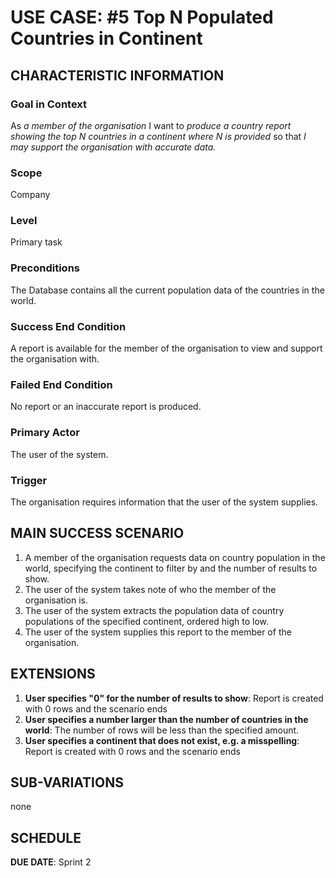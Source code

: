 # USE CASE: #5 Top N Populated Countries in Continent

## CHARACTERISTIC INFORMATION

### Goal in Context

As *a member of the organisation* I want to *produce a country report showing the top N countries in a continent where N
is provided* so that *I may support the organisation with accurate data.*


### Scope

Company

### Level

Primary task

### Preconditions

The Database contains all the current population data of the countries in the world.

### Success End Condition

A report is available for the member of the organisation to view and support the organisation with.

### Failed End Condition

No report or an inaccurate report is produced.

### Primary Actor

The user of the system.

### Trigger

The organisation requires information that the user of the system supplies.

## MAIN SUCCESS SCENARIO

1. A member of the organisation requests data on country population in the world, specifying the continent to filter by
   and the number of results to show.
2. The user of the system takes note of who the member of the organisation is.
3. The user of the system extracts the population data of country populations of the specified continent, ordered high to low.
4. The user of the system supplies this report to the member of the organisation.

## EXTENSIONS

1. **User specifies "0" for the number of results to show**: Report is created with 0 rows and the scenario ends
2. **User specifies a number larger than the number of countries in the world**: The number of rows will be less
   than the specified amount.
3. **User specifies a continent that does not exist, e.g.  a misspelling**: Report is created with 0 rows and the scenario ends

## SUB-VARIATIONS

none

## SCHEDULE

**DUE DATE**: Sprint 2